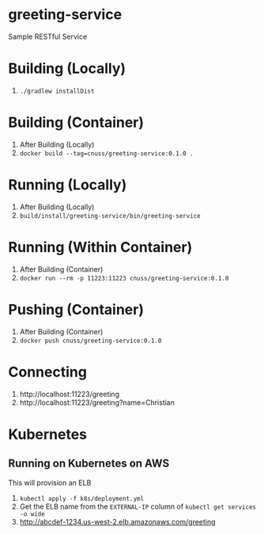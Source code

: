 # greeting-service
Sample RESTful Service

# Building (Locally)
 1. `./gradlew installDist`

# Building (Container)
 1. After Building (Locally)
 1. `docker build --tag=cnuss/greeting-service:0.1.0 .`

# Running (Locally)
 1. After Building (Locally)
 1. `build/install/greeting-service/bin/greeting-service`

# Running (Within Container)
 1. After Building (Container)
 1. `docker run --rm -p 11223:11223 cnuss/greeting-service:0.1.0`

# Pushing (Container)
1. After Building (Container)
2. `docker push cnuss/greeting-service:0.1.0`

# Connecting
 1. http://localhost:11223/greeting
 1. http://localhost:11223/greeting?name=Christian

# Kubernetes

## Running on Kubernetes on AWS
This will provision an ELB
1. `kubectl apply -f k8s/deployment.yml`
2. Get the ELB name from the `EXTERNAL-IP` column of `kubectl get services -o wide`
3. http://abcdef-1234.us-west-2.elb.amazonaws.com/greeting
